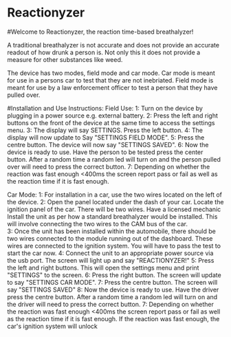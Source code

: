 # Reactionyzer

#Welcome to Reactionyzer, the reaction time-based breathalyzer!

A traditional breathalyzer is not accurate and does not provide an accurate 
readout of how drunk a person is. Not only this it does not provide a measure
for other substances like weed. 

The device has two modes, field mode and car mode. Car mode is meant for use
in a persons car to test that they are not inebriated. Field mode is meant 
for use by a law enforcement officer to test a person that they have pulled
over. 

#Installation and Use Instructions: 
Field Use: 
	1: Turn on the device by plugging in a power source e.g. external battery. 
	2: Press the left and right buttons on the front of the device at the same
	   time to access the settings menu. 
	3: The display will say SETTINGS. Press the left button. 
	4: The display will now update to Say "SETTINGS FIELD MODE". 
	5: Press the centre button. The device will now say "SETTINGS SAVED".
	6: Now the device is ready to use. Have the person to be tested press the 
		center button. After a random time a random led will turn on and 
		the person pulled over will need to press the correct button. 
	7: Depending on whether the reaction was fast enough <400ms the screen 
		report pass or fail as well as the reaction time if it is fast
		enough. 

Car Mode: 
	1: For installation in a car, use the two wires located on the left of 
		the device. 
	2: Open the panel located under the dash of your car. Locate the ignition
		panel of the car. There will be two wires. Have a licensed mechanic 
		Install the unit as per how a standard breathalyzer would be installed.
		This will involve connecting the two wires to the CAM bus of the car.  
	3: Once the unit has been installed within the automobile, there should be 
		two wires connected to the module running out of the dashboard. These
		wires are connected to the ignition system. You will have to pass 
		the test to start the car now. 
	4: Connect the unit to an appropriate power source via the usb port. The screen
		will light up and say "REACTIONYZER!" 
	5: Press the left and right buttons. This will open the settings menu and print 
		"SETTINGS" to the screen. 
	6: Press the right button. The screen will update to say "SETTINGS CAR MODE".
	7: Press the centre button. The screen will say "SETTINGS SAVED" 
	8: Now the device is ready to use. Have the driver press the centre button. 
		After a random time a random led will turn on and the driver will need 
		to press the correct button. 
	7: Depending on whether the reaction was fast enough <400ms the screen 
		report pass or fail as well as the reaction time if it is fast
		enough. If the reaction was fast enough, the car's ignition system will
		unlock

		

